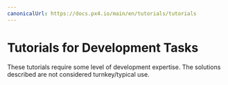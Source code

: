 ```yaml
---
canonicalUrl: https://docs.px4.io/main/en/tutorials/tutorials
---
```


# Tutorials for Development Tasks

These tutorials require some level of development expertise. The solutions described are not considered turnkey/typical use.
